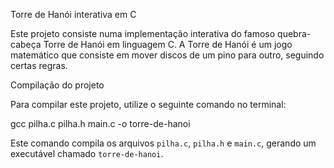 Torre de Hanói interativa em C

Este projeto consiste numa implementação interativa do famoso quebra-cabeça Torre de Hanói em linguagem C. A Torre de Hanói é um jogo matemático que consiste em mover discos de um pino para outro, seguindo certas regras.

Compilação do projeto

Para compilar este projeto, utilize o seguinte comando no terminal:

gcc pilha.c pilha.h main.c -o torre-de-hanoi

Este comando compila os arquivos `pilha.c`, `pilha.h` e `main.c`, gerando um executável chamado `torre-de-hanoi`.